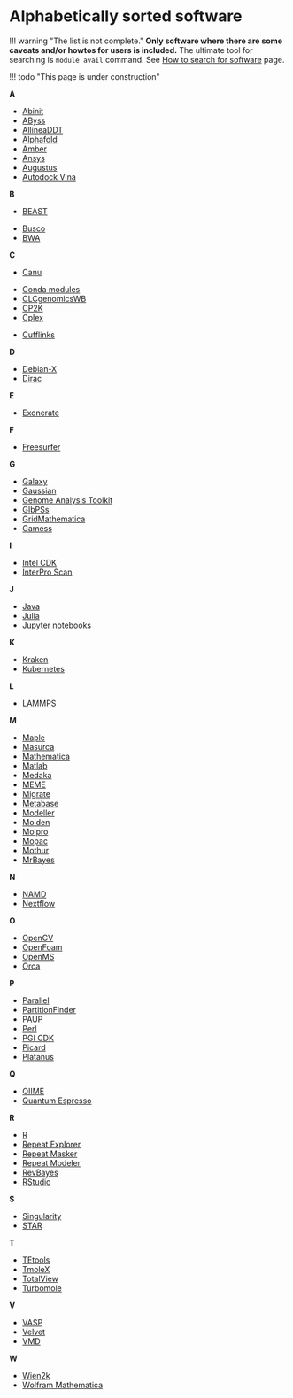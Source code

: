 # Alphabetically sorted software

!!! warning "The list is not complete." 
    **Only software where there are some caveats and/or howtos for users is included.** The ultimate tool for searching is `module avail` command. See [How to search for software](/software/search-soft/) page.

!!! todo "This page is under construction"
    

**A**

- [Abinit](/software/sw-list/abinit)
- [AByss](/software/sw-list/abyss)
- [AllineaDDT](/software/sw-list/allinea-ddt)
- [Alphafold](/software/sw-list/alphafold)
- [Amber](/software/sw-list/amber)
- [Ansys](/software/sw-list/ansys)
- [Augustus](/software/sw-list/augustus)
- [Autodock Vina](/software/sw-list/autodock-vina)

**B**

- [BEAST](/software/sw-list/beast)
<!-- - [Blast](/software/sw-list/blast) -->
- [Busco](/software/sw-list/busco)
- [BWA](/software/sw-list/bwa)

**C**

- [Canu](/software/sw-list/canu)
<!-- - [Chipster](/software/sw-list/chipster) -->
- [Conda modules](/software/sw-list/conda-modules)
- [CLCgenomicsWB](/software/sw-list/clcbio-genomics-wb)
- [CP2K](/software/sw-list/cp2k)
- [Cplex](/software/sw-list/cplex)
<!-- - [Cuda](/software/sw-list/cuda) -->
- [Cufflinks](/software/sw-list/cufflinks)

**D**

- [Debian-X](/software/sw-list/debian-x)
- [Dirac](/software/sw-list/dirac)

**E**

- [Exonerate](/software/sw-list/exonerate)

**F**

- [Freesurfer](/software/sw-list/freesurfer)

**G**

- [Galaxy](/software/services/galaxy)
- [Gaussian](/software/sw-list/gaussian)
- [Genome Analysis Toolkit](/software/sw-list/gatk)
- [GIbPSs](/software/sw-list/gibpss)
- [GridMathematica](/software/sw-list/gridmathematica)
- [Gamess](/software/sw-list/gamess)

**I**

- [Intel CDK](/software/sw-list/intel)
- [InterPro Scan](/software/sw-list/interproscan)

**J**

- [Java](/software/sw-list/java)
- [Julia](/software/sw-list/julia)
- [Jupyter notebooks](/software/services/jupyter)


**K**

- [Kraken](/software/sw-list/kraken)
- [Kubernetes](/software/services/kubernetes)

**L**

- [LAMMPS](/software/sw-list/lammps)

**M**

- [Maple](/software/sw-list/maple)
- [Masurca](/software/sw-list/masurca)
- [Mathematica](/software/sw-list/wolfram-math)
- [Matlab](/software/sw-list/matlab)
- [Medaka](/software/sw-list/medaka)
- [MEME](/software/sw-list/meme)
- [Migrate](/software/sw-list/migrate)
- [Metabase](/software/sw-list/metabase)
- [Modeller](/software/sw-list/modeller)
- [Molden](/software/sw-list/molden)
- [Molpro](/software/sw-list/molpro)
- [Mopac](/software/sw-list/mopac)
- [Mothur](/software/sw-list/mothur)
- [MrBayes](/software/sw-list/mrbayes)

**N**

- [NAMD](/software/sw-list/namd)
- [Nextflow](/software/sw-list/nextflow)

**O**

- [OpenCV](/software/sw-list/opencv)
- [OpenFoam](/software/sw-list/openfoam)
- [OpenMS](/software/sw-list/openms)
- [Orca](/software/sw-list/orca)

**P**

- [Parallel](/software/sw-list/parallel)
- [PartitionFinder](/software/sw-list/partition-finder)
- [PAUP](/software/sw-list/paup)
- [Perl](/software/sw-list/perl-modules)
- [PGI CDK](/software/sw-list/pgi-cdk)
- [Picard](/software/sw-list/picard)
- [Platanus](/software/sw-list/platanus)
<!-- Pre-selected from wiki 
- [Python](https://wiki.metacentrum.cz/wiki/Python)
- [Python modules](https://wiki.metacentrum.cz/wiki/Python_-_modules)
- [Py Torch](https://wiki.metacentrum.cz/wiki/PyTorch)
-->

**Q**

- [QIIME](/software/sw-list/qiime)
- [Quantum Espresso](/software/sw-list/quantum-espresso)


**R**

- [R](/software/sw-list/r)
- [Repeat Explorer](/software/sw-list/repeat-explorer)
- [Repeat Masker](/software/sw-list/repeat-masker)
- [Repeat Modeler](/software/sw-list/repeat-modeler)
- [RevBayes](/software/sw-list/revbayes)
- [RStudio](/software/sw-list/rstudio)
<!-- Pre-selected from wiki 
- [ReSpect](https://wiki.metacentrum.cz/wiki/ReSpect)
-->

**S**

- [Singularity](/software/sw-list/singularity)
- [STAR](/software/sw-list/star)
<!-- Pre-selected from wiki 
- [Scipy](https://wiki.metacentrum.cz/wiki/Scipy)
- [SNAPP](https://wiki.metacentrum.cz/wiki/SNAPP)
- [SOAPdenovo](https://wiki.metacentrum.cz/wiki/SOAPdenovo)
- [SPAdes](https://wiki.metacentrum.cz/wiki/SPAdes)
- [SRA toolkit](https://wiki.metacentrum.cz/wiki/SRA_Toolkit)
-->

**T**

- [TEtools](/software/sw-list/tetools)
- [TmoleX](/software/sw-list/tmolex)
- [TotalView](/software/sw-list/total-view)
- [Turbomole](/software/sw-list/turbomole)
<!-- Pre-selected from wiki 
- [Tensorflow](https://wiki.metacentrum.cz/wiki/TensorFlow)
- [Theano](https://wiki.metacentrum.cz/wiki/Theano)
- [Trimmomatic](https://wiki.metacentrum.cz/wiki/Trimmomatic)
- [Trinity](https://wiki.metacentrum.cz/wiki/Trinity)
-->

**V**

- [VASP](/software/sw-list/vasp)
- [Velvet](/software/sw-list/velvet)
- [VMD](/software/sw-list/vmd)

**W**

- [Wien2k](/software/sw-list/wien2k)
- [Wolfram Mathematica](/software/sw-list/wolfram-matk)

